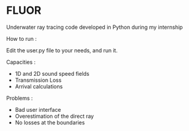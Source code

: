 # FLUOR
Underwater ray tracing code developed in Python during my internship

How to run :

Edit the user.py file to your needs, and run it.


Capacities : 
- 1D and 2D sound speed fields
- Transmission Loss
- Arrival calculations

Problems :
- Bad user interface
- Overestimation of the direct ray
- No losses at the boundaries
